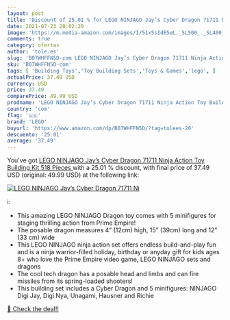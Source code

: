 ```yaml
---
layout: post
title: 'Discount of 25.01 % for LEGO NINJAGO Jay’s Cyber Dragon 71711 Ni'
date: 2021-07-23 20:02:20
image: 'https://m.media-amazon.com/images/I/51x5sIdE5eL._SL500_._SL400_.jpg'
comments: true
category: ofertas
author: 'tole.es'
slug: 'B07WHFFN5D-com LEGO NINJAGO Jay’s Cyber Dragon 71711 Ninja Action Toy...'
sku: 'B07WHFFN5D-com'
tags: [ 'Building Toys','Toy Building Sets','Toys & Games','lego', ]
actualPrice: 37.49 USD
currency: USD
price: 37.49
comparePrice: 49.99 USD
prodname: 'LEGO NINJAGO Jay’s Cyber Dragon 71711 Ninja Action Toy Building Kit  518 Pieces '
country: 'com'
flag: '🇺🇸'
brand: 'LEGO'
buyurl: 'https://www.amazon.com/dp/B07WHFFN5D/?tag=tolees-20'
descuento: '25.01'
average: '37.49'
---
```


You've got [LEGO NINJAGO Jay’s Cyber Dragon 71711 Ninja Action Toy Building Kit  518 Pieces ](https://www.amazon.com/dp/B07WHFFN5D/?tag=tolees-20) with a  25.01 % discount, with final price of 37.49 USD (original: 49.99 USD) at the following link:

[![LEGO NINJAGO Jay’s Cyber Dragon 71711 Ni](https://m.media-amazon.com/images/I/51x5sIdE5eL._SL500_._SL400_.jpg)](https://www.amazon.com/dp/B07WHFFN5D/?tag=tolees-20)

ℹ️:

- This amazing LEGO NINJAGO Dragon toy comes with 5 minifigures for staging thrilling action from Prime Empire!
- The posable dragon measures 4” (12cm) high, 15” (39cm) long and 12” (33 cm) wide
- This LEGO NINJAGO ninja action set offers endless build-and-play fun and is a ninja warrior-filled holiday, birthday or anyday gift for kids ages 8+ who love the Prime Empire video game, LEGO NINJAGO sets and dragons
- The cool tech dragon has a posable head and limbs and can fire missiles from its spring-loaded shooters!
- This building set includes a Cyber Dragon and 5 minifigures: NINJAGO Digi Jay, Digi Nya, Unagami, Hausner and Richie

[🛒 Check the deal!!](https://www.amazon.com/dp/B07WHFFN5D/?tag=tolees-20)
